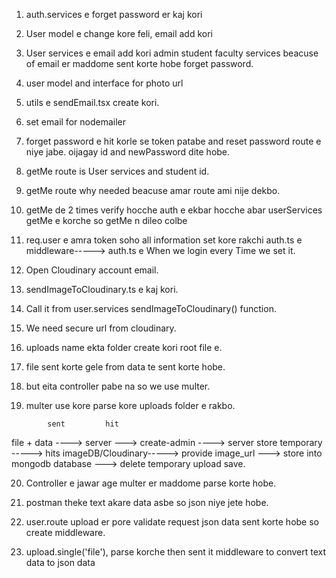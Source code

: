
<!-- Forget and Reset password -->

1. auth.services e forget password er kaj kori

<!-- fronted e mir vai ekta error kheyechilo expire token error its solve createToken at auth.utils file e  -->

2. User model e change kore feli, email add kori

3. User services e email add kori admin student faculty services beacuse of email er maddome sent korte hobe forget password.

4. user model and interface for photo url

5. utils e sendEmail.tsx create kori.

6. set email for nodemailer

7. forget password e hit korle se token patabe and reset password route e niye jabe.
oijagay id and newPassword dite hobe.


<!-- We Need Me EndPoints -->

8. getMe route is User services and student id.

9. getMe route why needed beacuse amar route ami nije dekbo.

10. getMe de 2 times verify hocche auth e ekbar hocche abar userServices getMe e korche so getMe n dileo colbe

<!-- very very important -->

11. req.user e amra token soho all information set kore rakchi auth.ts e middleware-----> auth.ts e When we login every Time we set it. 



<!-- Install Multer, Cloudinary And uploaded  -->


12. Open Cloudinary account email.

13. sendImageToCloudinary.ts e kaj kori.

14. Call it from user.services sendImageToCloudinary() function.

15. We need secure url from cloudinary.

16. uploads name ekta folder create kori root file e.

17. file sent korte gele from data te sent korte hobe.

18. but eita controller pabe na so we use multer.

19. multer use kore parse kore uploads folder e rakbo.

<!-- process -->
            sent         hit
file + data ----> server ---> create-admin  ----> server store temporary -----> hits imageDB/Cloudinary-----> provide image_url ---> store into mongodb database ---> delete temporary upload save.

20. Controller e jawar age multer er maddome parse korte hobe.


21. postman theke text akare data asbe so json niye jete hobe.

22. user.route upload er pore validate request json data sent korte hobe so create middleware.

23. upload.single('file'), parse korche then sent it middleware to convert text data to json data









